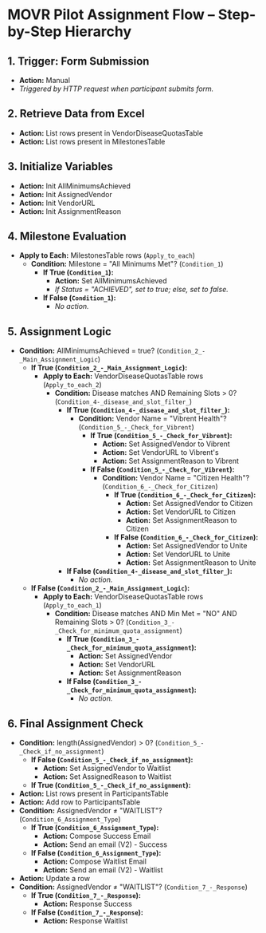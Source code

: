 # MOVR Pilot Assignment Flow – Step-by-Step Hierarchy

## 1. Trigger: Form Submission
- **Action:** Manual
- *Triggered by HTTP request when participant submits form.*

## 2. Retrieve Data from Excel
- **Action:** List rows present in VendorDiseaseQuotasTable
- **Action:** List rows present in MilestonesTable

## 3. Initialize Variables
- **Action:** Init AllMinimumsAchieved
- **Action:** Init AssignedVendor
- **Action:** Init VendorURL
- **Action:** Init AssignmentReason

## 4. Milestone Evaluation
- **Apply to Each:** MilestonesTable rows (`Apply_to_each`)
  - **Condition:** Milestone = "All Minimums Met"? (`Condition_1`)
    - **If True (`Condition_1`):**
      - **Action:** Set AllMinimumsAchieved
      - *If Status = "ACHIEVED", set to true; else, set to false.*
    - **If False (`Condition_1`):**
      - *No action.*

## 5. Assignment Logic
- **Condition:** AllMinimumsAchieved = true? (`Condition_2_-_Main_Assignment_Logic`)
  - **If True (`Condition_2_-_Main_Assignment_Logic`):**
    - **Apply to Each:** VendorDiseaseQuotasTable rows (`Apply_to_each_2`)
      - **Condition:** Disease matches AND Remaining Slots > 0? (`Condition_4-_disease_and_slot_filter_`)
        - **If True (`Condition_4-_disease_and_slot_filter_`):**
          - **Condition:** Vendor Name = "Vibrent Health"? (`Condition_5_-_Check_for_Vibrent`)
            - **If True (`Condition_5_-_Check_for_Vibrent`):**
              - **Action:** Set AssignedVendor to Vibrent
              - **Action:** Set VendorURL to Vibrent's
              - **Action:** Set AssignmentReason to Vibrent
            - **If False (`Condition_5_-_Check_for_Vibrent`):**
              - **Condition:** Vendor Name = "Citizen Health"? (`Condition_6_-_Check_for_Citizen`)
                - **If True (`Condition_6_-_Check_for_Citizen`):**
                  - **Action:** Set AssignedVendor to Citizen
                  - **Action:** Set VendorURL to Citizen
                  - **Action:** Set AssignmentReason to Citizen
                - **If False (`Condition_6_-_Check_for_Citizen`):**
                  - **Action:** Set AssignedVendor to Unite
                  - **Action:** Set VendorURL to Unite
                  - **Action:** Set AssignmentReason to Unite
        - **If False (`Condition_4-_disease_and_slot_filter_`):**
          - *No action.*
  - **If False (`Condition_2_-_Main_Assignment_Logic`):**
    - **Apply to Each:** VendorDiseaseQuotasTable rows (`Apply_to_each_1`)
      - **Condition:** Disease matches AND Min Met = "NO" AND Remaining Slots > 0? (`Condition_3_-_Check_for_minimum_quota_assignment`)
        - **If True (`Condition_3_-_Check_for_minimum_quota_assignment`):**
          - **Action:** Set AssignedVendor
          - **Action:** Set VendorURL
          - **Action:** Set AssignmentReason
        - **If False (`Condition_3_-_Check_for_minimum_quota_assignment`):**
          - *No action.*

## 6. Final Assignment Check
- **Condition:** length(AssignedVendor) > 0? (`Condition_5_-_Check_if_no_assignment`)
  - **If False (`Condition_5_-_Check_if_no_assignment`):**
    - **Action:** Set AssignedVendor to Waitlist
    - **Action:** Set AssignedReason to Waitlist
  - **If True (`Condition_5_-_Check_if_no_assignment`):**
- **Action:** List rows present in ParticipantsTable
- **Action:** Add row to ParticipantsTable
- **Condition:** AssignedVendor ≠ "WAITLIST"? (`Condition_6_Assignment_Type`)
    - **If True (`Condition_6_Assignment_Type`):**
        - **Action:** Compose Success Email
        - **Action:** Send an email (V2) - Success
    - **If False (`Condition_6_Assignment_Type`):**
        - **Action:** Compose Waitlist Email
        - **Action:** Send an email (V2) - Waitlist
- **Action:** Update a row
- **Condition:** AssignedVendor ≠ "WAITLIST"? (`Condition_7_-_Response`)
    - **If True (`Condition_7_-_Response`):**
        - **Action:** Response Success
    - **If False (`Condition_7_-_Response`):**
        - **Action:** Response Waitlist